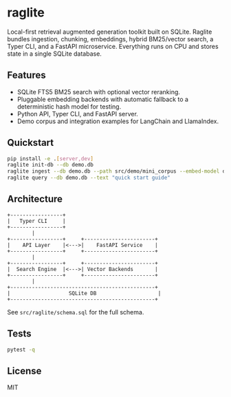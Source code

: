 # raglite

Local-first retrieval augmented generation toolkit built on SQLite. Raglite bundles ingestion, chunking, embeddings, hybrid BM25/vector search, a Typer CLI, and a FastAPI microservice. Everything runs on CPU and stores state in a single SQLite database.

## Features

- SQLite FTS5 BM25 search with optional vector reranking.
- Pluggable embedding backends with automatic fallback to a deterministic hash model for testing.
- Python API, Typer CLI, and FastAPI server.
- Demo corpus and integration examples for LangChain and LlamaIndex.

## Quickstart

```bash
pip install -e .[server,dev]
raglite init-db --db demo.db
raglite ingest --db demo.db --path src/demo/mini_corpus --embed-model debug
raglite query --db demo.db --text "quick start guide"
```

## Architecture

```
+-----------------+
|   Typer CLI     |
+-----------------+
        |
+-----------------+     +-----------------------+
|    API Layer    |<--->|    FastAPI Service    |
+-----------------+     +-----------------------+
        |
+-----------------+     +-----------------------+
|  Search Engine  |<--->| Vector Backends       |
+-----------------+     +-----------------------+
        |
+-----------------------------------------------+
|                   SQLite DB                    |
+-----------------------------------------------+
```

See `src/raglite/schema.sql` for the full schema.

## Tests

```bash
pytest -q
```

## License

MIT
